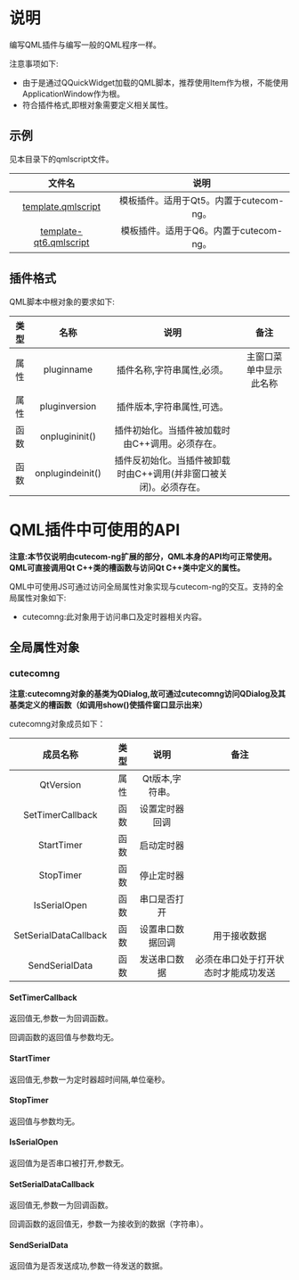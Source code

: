 # 说明

编写QML插件与编写一般的QML程序一样。

注意事项如下:

- 由于是通过QQuickWidget加载的QML脚本，推荐使用Item作为根，不能使用ApplicationWindow作为根。
- 符合插件格式,即根对象需要定义相关属性。

## 示例

见本目录下的qmlscript文件。

|                      文件名                      |                  说明                   |
| :----------------------------------------------: | :-------------------------------------: |
|     [template.qmlscript](template.qmlscript)     | 模板插件。适用于Qt5。内置于cutecom-ng。 |
| [template-qt6.qmlscript](template-qt6.qmlscript) | 模板插件。适用于Q6。内置于cutecom-ng。  |



## 插件格式

QML脚本中根对象的要求如下:

| 类型 |       名称       |                             说明                             |          备注          |
| :--: | :--------------: | :----------------------------------------------------------: | :--------------------: |
| 属性 |    pluginname    |                  插件名称,字符串属性,必须。                  | 主窗口菜单中显示此名称 |
| 属性 |  pluginversion   |                  插件版本,字符串属性,可选。                  |                        |
| 函数 |  onplugininit()  |       插件初始化。当插件被加载时由C++调用。必须存在。        |                        |
| 函数 | onplugindeinit() | 插件反初始化。当插件被卸载时由C++调用(并非窗口被关闭)。必须存在。 |                        |



# QML插件中可使用的API

**注意:本节仅说明由cutecom-ng扩展的部分，QML本身的API均可正常使用。QML可直接调用Qt C++类的槽函数与访问Qt C++类中定义的属性。**

QML中可使用JS可通过访问全局属性对象实现与cutecom-ng的交互。支持的全局属性对象如下:

- cutecomng:此对象用于访问串口及定时器相关内容。

## 全局属性对象

### cutecomng

**注意:cutecomng对象的基类为QDialog,故可通过cutecomng访问QDialog及其基类定义的槽函数（如调用show()使插件窗口显示出来）**

cutecomng对象成员如下：

|       成员名称        | 类型 |       说明       |                 备注                 |
| :-------------------: | :--: | :--------------: | :----------------------------------: |
|       QtVersion       | 属性 | Qt版本,字符串。  |                                      |
|   SetTimerCallback    | 函数 |  设置定时器回调  |                                      |
|      StartTimer       | 函数 |    启动定时器    |                                      |
|       StopTimer       | 函数 |    停止定时器    |                                      |
|     IsSerialOpen      | 函数 |   串口是否打开   |                                      |
| SetSerialDataCallback | 函数 | 设置串口数据回调 |             用于接收数据             |
|    SendSerialData     | 函数 |   发送串口数据   | 必须在串口处于打开状态时才能成功发送 |

#### SetTimerCallback

返回值无,参数一为回调函数。

回调函数的返回值与参数均无。

#### StartTimer

返回值无,参数一为定时器超时间隔,单位毫秒。

#### StopTimer

返回值与参数均无。

#### IsSerialOpen

返回值为是否串口被打开,参数无。

#### SetSerialDataCallback

返回值无,参数一为回调函数。

回调函数的返回值无，参数一为接收到的数据（字符串）。

#### SendSerialData

返回值为是否发送成功,参数一待发送的数据。
